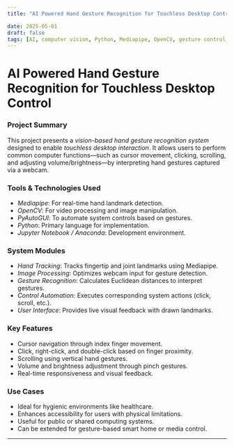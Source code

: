 ```yaml
---
title: "AI Powered Hand Gesture Recognition for Touchless Desktop Control"

date: 2025-05-01
draft: false
tags: [AI, computer vision, Python, Mediapipe, OpenCV, gesture control, touchless interface]
---
```


AI Powered Hand Gesture Recognition for Touchless Desktop Control
==================================================================

### Project Summary

This project presents a *vision-based hand gesture recognition system* designed to enable *touchless desktop interaction*. It allows users to perform common computer functions—such as cursor movement, clicking, scrolling, and adjusting volume/brightness—by interpreting hand gestures captured via a webcam.

### Tools & Technologies Used

- *Mediapipe*: For real-time hand landmark detection.
- *OpenCV*: For video processing and image manipulation.
- *PyAutoGUI*: To automate system controls based on gestures.
- *Python*: Primary language for implementation.
- *Jupyter Notebook / Anaconda*: Development environment.

### System Modules

- *Hand Tracking*: Tracks fingertip and joint landmarks using Mediapipe.
- *Image Processing*: Optimizes webcam input for gesture detection.
- *Gesture Recognition*: Calculates Euclidean distances to interpret gestures.
- *Control Automation*: Executes corresponding system actions (click, scroll, etc.).
- *User Interface*: Provides live visual feedback with drawn landmarks.

### Key Features

- Cursor navigation through index finger movement.
- Click, right-click, and double-click based on finger proximity.
- Scrolling using vertical hand gestures.
- Volume and brightness adjustment through pinch gestures.
- Real-time responsiveness and visual feedback.

### Use Cases

- Ideal for hygienic environments like healthcare.
- Enhances accessibility for users with physical limitations.
- Useful for public or shared computing systems.
- Can be extended for gesture-based smart home or media control.

---